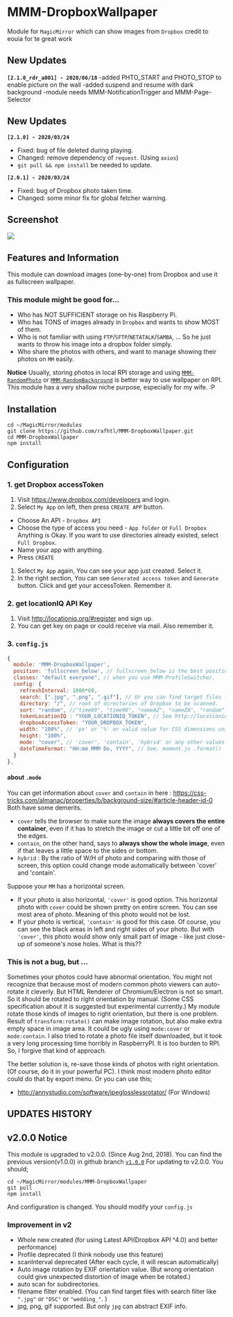 # MMM-DropboxWallpaper
Module for `MagicMirror` which can show images from `Dropbox` credit to eouia for te great work

## New Updates
**`[2.1.0_rdr_a001] - 2020/06/18`**
-added PHTO_START and PHOTO_STOP to enable picture on the wall 
-added suspend and resume with dark background
-module needs MMM-NotificationTrigger and MMM-Page-Selector


## New Updates
**`[2.1.0] - 2020/03/24`**
- Fixed: bug of file deleted during playing.
- Changed: remove dependency of `request`. (Using `axios`)
- `git pull && npm install` be needed to update.

**`[2.0.1] - 2020/03/24`**
- Fixed: bug of Dropbox photo taken time.
- Changed: some minor fix for global fetcher warning.




## Screenshot
![](https://github.com/rafhtl/MMM-DropboxWallpaper/blob/master/sc.jpg?raw=true)

## Features and Information
This module can download images (one-by-one) from Dropbox and use it as fullscreen wallpaper.

### This module might be good for...
- Who has NOT SUFFICIENT storage on his Raspberry Pi.
- Who has TONS of images already in `Dropbox` and wants to show MOST of them.
- Who is not familiar with using `FTP`/`SFTP`/`NETATALK`/`SAMBA`, ... So he just wants to throw his image into a dropbox folder simply.
- Who share the photos with others, and want to manage showing their photos on `MM` easily.

**Notice**
Usually, storing photos in local RPI storage and using [`MMM-RandomPhoto`](https://github.com/diego-vieira/MMM-RandomPhoto) or [`MMM-RandomBackground`](https://github.com/Ultimatum22/MMM-RandomBackground) is better way to use wallpaper on RPI. <br>
This module has a very shallow niche purpose, especially for my wife. :P

## Installation
```shell
cd ~/MagicMirror/modules
git clone https://github.com/rafhtl/MMM-DropboxWallpaper.git
cd MMM-DropboxWallpaper
npm install
```

## Configuration
### 1. get Dropbox accessToken
1. Visit https://www.dropbox.com/developers and login.
1. Select `My App` on left, then press `CREATE APP` button.
  - Choose An API - `Dropbox API`
  - Choose the type of access you need - `App folder` or `Full Dropbox` <br> Anything is Okay. If you want to use directories already existed, select `Full Dropbox`.
  - Name your app with anything.
  - Press `CREATE`
1. Select `My App` again, You can see your app just created. Select it.
1. In the right section, You can see `Generated access token` and `Generate` button. Click and get your accessToken. Remember it.

### 2. get locationIQ API Key
1. Visit http://locationiq.org/#register and sign up.
1. You can get key on page or could receive via mail. Also remember it.

### 3. `config.js`
```javascript
{
  module: 'MMM-DropboxWallpaper',
  position: 'fullscreen_below', // fullscreen_below is the best position.
  classes: "default everyone", // when you use MMM-ProfileSwitcher.
  config: {
    refreshInterval: 1000*60,
    search: [".jpg", ".png", ".gif"], // Or you can find target files like "PARTIAL FILENAME". (wildcard or regexp not supported)
    directory: "/", // root of directories of Dropbox to be scanned.
    sort: "random", //"time09", "time90", "nameAZ", "nameZA", "random"
    tokenLocationIQ : "YOUR_LOCATIONIQ_TOKEN", // See http://locationiq.org/#register
    dropboxAccessToken: "YOUR_DROPBOX_TOKEN",
    width: "100%", // 'px' or '%' or valid value for CSS dimensions units.
    height: "100%",
    mode: "cover", // 'cover', 'contain', 'hybrid' or any other values for CSS `background-size`
    dateTimeFormat: "HH:mm MMM Do, YYYY", // See. moment.js .format()
  }
},

```

#### about `.mode`
You can get information about `cover` and `contain` in here : https://css-tricks.com/almanac/properties/b/background-size/#article-header-id-0
Both have some demerits.
- `cover` tells the browser to make sure the image **always covers the entire container**, even if it has to stretch the image or cut a little bit off one of the edges.
- `contain`, on the other hand, says to **always show the whole image**, even if that leaves a little space to the sides or bottom.
- `hybrid` : By the ratio of W/H of photo and comparing with those of screen, this option could change mode automatically between 'cover' and 'contain'.

Suppose your `MM` has a horizontal screen.
- If your photo is also horizontal, `'cover'` is good option. This horizontal photo with `cover` could be shown pretty on entire screen. You can see most area of photo. Meaning of this photo would not be lost.<br>
- If your photo is vertical, `'contain'` is good for this case. Of course, you can see the black areas in left and right sides of your photo. But with `'cover'`, this photo would show only small part of image - like just close-up of someone's nose holes. What is this??

### This is not a bug, but ...
Sometimes your photos could have abnormal orientation. You might not recognize that because most of modern common photo viewers can auto-rotate it cleverly. But HTML Renderer of Chromium/Electron is not so smart. So it should be rotated to right orientation by manual. (Some CSS specification about it is suggested but experimental currently.)
My module rotate those kinds of images to right orientation, but there is one problem. Result of `transform:rotate()` can make image rotation, but also make extra empty space in image area. It could be ugly using `mode:cover` or `mode:contain`.
I also tried to rotate a photo file itself downloaded, but it took a very long processing time horribly in RaspberryPI. It is too burden to RPI. So, I forgive that kind of approach.

The better solution is, re-save those kinds of photos with right orientation.(Of course, do it in your powerful PC). I think most modern photo editor could do that by export menu.
Or you can use this;
- http://annystudio.com/software/jpeglosslessrotator/ (For Windows)


## UPDATES HISTORY
## v2.0.0 Notice
This module is upgraded to v2.0.0. (Since Aug 2nd, 2018).
You can find the previous version(v1.0.0) in github branch [`v1.0.0`](https://github.com/rafhtl/MMM-DropboxWallpaper/tree/v1.0.0)
For updating to v2.0.0. You should;
```shell
cd ~/MagicMirror/modules/MMM-DropboxWallpaper
git pull
npm install
```
And configuration is changed. You should modify your `config.js`

### Improvement in v2
- Whole new created (for using Latest API(Dropbox API ^4.0) and better performance)
- Profile deprecated (I think nobody use this feature)
- scanInterval deprecated (After each cycle, it will rescan automatically)
- Auto image rotation by EXIF orientation value. (But wrong orientation could give unexpected distortion of image when be rotated.)
- auto scan for subdirectories.
- filename filter enabled. (You can find target files with search filter like `".jpg"` or `"DSC"` or `"wedding_"`. )
- jpg, png, gif supported. But only `jpg` can abstract EXIF info.
